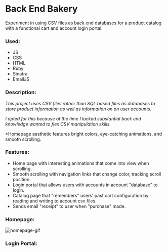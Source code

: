 # Back End Bakery
Experiment in using CSV files as back end databases for a product catalog with a functional cart and account login portal.

### Used:
- JS
- CSS
- HTML
- Ruby
- Sinatra
- EmailJS

### Description:
*This project uses CSV files rather than SQL based files as databases to store product information as well as
information on on user accounts.*

*I opted for this because at the time I lacked substantial back end knowledge wanted
to flex CSV manipulation skills.*

*Homepage aesthetic features bright colors, eye-catching animations, and smooth scrolling.

### Features:
- Home page with interesting animations that come into view when scrolling.
- Smooth scrolling with navigation links that change color, tracking scroll position.
- Login portal that allows users with accounts in account "database" to login.
- Catalog page that "remembers" users' past cart configuration by reading and writing to account csv files.
- Sends email "receipt" to user when "purchase" made.

### Homepage:
![homepage-gif](https://i.gyazo.com/7fa9ec7a5b40e09b78db27919769996c.gif)

### Login Portal:


